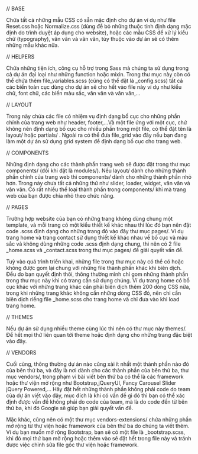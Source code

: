 // BASE

Chứa tất cả những mẫu CSS có sẵn mặc định cho dự án ví dụ như file Reset.css hoặc Normalize.css 
(dùng để bỏ những thuộc tính định dạng mặc định do trình duyệt áp dụng cho website), hoặc các mẫu
CSS để xử lý kiểu chữ (typography), vân vân và vân vân, tùy thuộc vào dự án sẽ có thêm những 
mẫu khác nữa.

// HELPERS

Chứa những tiện ích, công cụ hỗ trợ trong Sass mà chúng ta sử dụng trong cả dự án đại loại như những
function hoặc mixin. Trong thư mục này còn có thể chứa thêm file_variables.scss (cũng có thể đặt 
là _config.scss) tất cả các biến toàn cục dùng cho dự án sẽ cho hết vào file này ví dụ như kiểu chữ, 
font chữ, các biến màu sắc, vân vân và vân vân,…

// LAYOUT

Trong này chứa các file có nhiệm vụ định dạng bố cục cho những phần chính của trang web như header, 
footer,…Và một file ứng với một cục, chứ không nên định dạng bố cục cho nhiều phần trong một file, 
có thể đặt tên là layout/ hoặc partials/ . Ngoài ra có thể đưa file_grid vào đây nếu bạn đang làm 
một dự án sử dụng grid system để định dạng bố cục cho trang web.

// COMPONENTS

Những định dạng cho các thành phần trang web sẽ được đặt trong thư mục components/ (đôi khi đặt 
là modules/). Nếu layout/ dành cho những thành phần chính của trang web thì components/ dành 
cho những thành phần nhỏ hơn. Trong này chưa tất cả những thứ như slider, loader, widget, vân 
vân và vân vân. Có rất nhiều thể loại thành phần trong components/ khi mà trang web của bạn 
được chia nhỏ theo chức năng.

// PAGES

Trường hợp website của bạn có những trang không dùng chung một template, và mỗi trang có một 
kiểu thiết kế khác nhau thì lúc đó bạn nên đặt code .scss định dạng cho những trang đó vào đây 
thư mục pages/. Ví dụ trang home và trang contact sử dụng thiết kế khác nhau về bố cục và màu 
sắc và không dùng những code .scss định dạng chung, thì nên có 2 file _home.scss và _contact.scss 
trong thư mục pages/ để giải quyết vấn đề.

Tuỳ vào quá trình triển khai, những file trong thư mục này có thể có hoặc không được gom lại chung 
với những file thành phần khác khi biên dịch. Đều do bạn quyết định thôi, thông thường mình chỉ gom 
những thành phần trong thư mục này khi có trang  cần sử dụng chúng. Ví dụ trang home có bố cục khác 
với những trang khác cần phải biên dịch thêm 200 dòng CSS nữa, trong khi những trang khác không cần 
những dòng CSS đó, nên chỉ cần biên dịch riềng file _home.scss cho trang home và chỉ đưa vào khi 
load trang home.

// THEMES

Nếu dự án sử dụng nhiều theme cùng lúc thì nên có thư mục này themes/. Để hết mọi thứ liên quan tới 
theme hoặc định dạng cho những trang đặc biệt vào đây.

// VENDORS

Cuối cùng, thông thường dự án nào cũng xài ít nhất một thành phần nào đó của bên thứ ba, và đây là 
nơi dành cho các thành phần của bên thứ ba, thư mục vendors/, trong phạm vi bài viết bên thứ ba 
có thể là các framework hoặc thư viện mở rộng như Bootstrap,jQueryUI, Fancy Carousel Slider jQuery 
Powered,… Hãy đặt hết những thành phần không phải code do team của dự án viết vào đây, mục đích là 
khi có vấn đề gì đó thì bạn có thể xác định được vấn đề không phải do code của team, mà là do code 
đến từ bên thứ ba, khi đó Google sẽ giúp bạn giải quyết vấn đề.

Mặc khác, cũng nên có một thư mục vendors-extensions/ chứa những phần mở rộng từ thư viện hoặc 
framework của bên thứ ba do chúng ta viết thêm. Ví dụ bạn muốn mở rộng Bootstrap, bạn sẽ có một 
file là _bootstrap.scss, khi đó mọi thứ bạn mở rộng hoặc thêm vào sẽ đặt hết trong file này và 
tránh được việc chỉnh sửa file gốc thư viện hoặc framework.